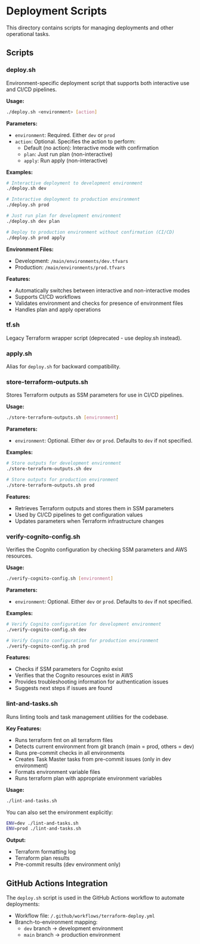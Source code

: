 # Deployment Scripts

This directory contains scripts for managing deployments and other operational tasks.

## Scripts

### deploy.sh

Environment-specific deployment script that supports both interactive use and CI/CD pipelines.

**Usage:**
```bash
./deploy.sh <environment> [action]
```

**Parameters:**
- `environment`: Required. Either `dev` or `prod`
- `action`: Optional. Specifies the action to perform:
  - Default (no action): Interactive mode with confirmation
  - `plan`: Just run plan (non-interactive)
  - `apply`: Run apply (non-interactive)

**Examples:**
```bash
# Interactive deployment to development environment
./deploy.sh dev

# Interactive deployment to production environment
./deploy.sh prod

# Just run plan for development environment
./deploy.sh dev plan

# Deploy to production environment without confirmation (CI/CD)
./deploy.sh prod apply
```

**Environment Files:**
- Development: `/main/environments/dev.tfvars`
- Production: `/main/environments/prod.tfvars`

**Features:**
- Automatically switches between interactive and non-interactive modes
- Supports CI/CD workflows
- Validates environment and checks for presence of environment files
- Handles plan and apply operations

### tf.sh

Legacy Terraform wrapper script (deprecated - use deploy.sh instead).

### apply.sh

Alias for `deploy.sh` for backward compatibility.

### store-terraform-outputs.sh

Stores Terraform outputs as SSM parameters for use in CI/CD pipelines.

**Usage:**
```bash
./store-terraform-outputs.sh [environment]
```

**Parameters:**
- `environment`: Optional. Either `dev` or `prod`. Defaults to `dev` if not specified.

**Examples:**
```bash
# Store outputs for development environment
./store-terraform-outputs.sh dev

# Store outputs for production environment
./store-terraform-outputs.sh prod
```

**Features:**
- Retrieves Terraform outputs and stores them in SSM parameters
- Used by CI/CD pipelines to get configuration values
- Updates parameters when Terraform infrastructure changes

### verify-cognito-config.sh

Verifies the Cognito configuration by checking SSM parameters and AWS resources.

**Usage:**
```bash
./verify-cognito-config.sh [environment]
```

**Parameters:**
- `environment`: Optional. Either `dev` or `prod`. Defaults to `dev` if not specified.

**Examples:**
```bash
# Verify Cognito configuration for development environment
./verify-cognito-config.sh dev

# Verify Cognito configuration for production environment
./verify-cognito-config.sh prod
```

**Features:**
- Checks if SSM parameters for Cognito exist
- Verifies that the Cognito resources exist in AWS
- Provides troubleshooting information for authentication issues
- Suggests next steps if issues are found

### lint-and-tasks.sh

Runs linting tools and task management utilities for the codebase.

**Key Features:**
- Runs terraform fmt on all terraform files
- Detects current environment from git branch (main = prod, others = dev)
- Runs pre-commit checks in all environments
- Creates Task Master tasks from pre-commit issues (only in dev environment)
- Formats environment variable files
- Runs terraform plan with appropriate environment variables

**Usage:**
```bash
./lint-and-tasks.sh
```

You can also set the environment explicitly:
```bash
ENV=dev ./lint-and-tasks.sh
ENV=prod ./lint-and-tasks.sh
```

**Output:**
- Terraform formatting log
- Terraform plan results
- Pre-commit results (dev environment only)

## GitHub Actions Integration

The `deploy.sh` script is used in the GitHub Actions workflow to automate deployments:

- Workflow file: `/.github/workflows/terraform-deploy.yml`
- Branch-to-environment mapping:
  - `dev` branch → development environment
  - `main` branch → production environment
